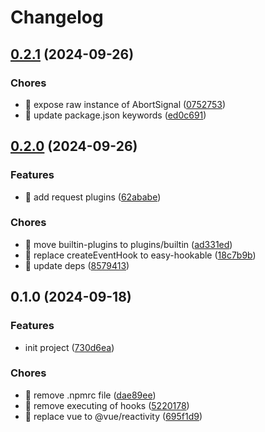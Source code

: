 # Changelog

## [0.2.1](https://github.com/l246804/use-async/compare/v0.2.0...v0.2.1) (2024-09-26)


### Chores

* 🤖 expose raw instance of AbortSignal ([0752753](https://github.com/l246804/use-async/commit/07527536ae5bfd3b7518f793fd6e2b65d3f30da1))
* 🤖 update package.json keywords ([ed0c691](https://github.com/l246804/use-async/commit/ed0c691e77ef4e6fbf5e94a4a3dcde1b9beab619))

## [0.2.0](https://github.com/l246804/use-async/compare/v0.1.0...v0.2.0) (2024-09-26)


### Features

* 🎸 add request plugins ([62ababe](https://github.com/l246804/use-async/commit/62ababe5101bd02fa6b20809a2bd7d52f9660eb0))


### Chores

* 🤖 move builtin-plugins to plugins/builtin ([ad331ed](https://github.com/l246804/use-async/commit/ad331edc685a150e5a9bafc9b5fb918acaacc9f8))
* 🤖 replace createEventHook to easy-hookable ([18c7b9b](https://github.com/l246804/use-async/commit/18c7b9b87da6b0810a138846d347956c2b962a22))
* 🤖 update deps ([8579413](https://github.com/l246804/use-async/commit/85794138e967c74bd3d91c9777b6dd0e9eed6298))

## 0.1.0 (2024-09-18)


### Features

* init project ([730d6ea](https://github.com/l246804/use-async/commit/730d6ea71c234ccd0a442fa432040320e6fba5d2))


### Chores

* 🤖 remove .npmrc file ([dae89ee](https://github.com/l246804/use-async/commit/dae89eefe017597590542b60a29c576abecf182c))
* 🤖 remove executing of hooks ([5220178](https://github.com/l246804/use-async/commit/5220178bddd91fc6cf6fde9a5a8d0a43a488eb88))
* 🤖 replace vue to @vue/reactivity ([695f1d9](https://github.com/l246804/use-async/commit/695f1d9f49c3ce711409933dded2d90bfc405b63))
